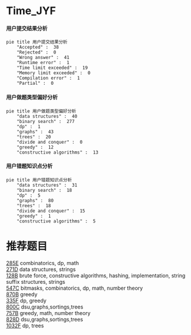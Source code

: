 # Time_JYF

<!-- tabs:start -->



#### **用户提交结果分析**

```mermaid
pie title 用户提交结果分析
    "Accepted" :  38
    "Rejected" :  0
    "Wrong answer" :  41
    "Runtime error" :  1
    "Time limit exceeded" :  19
    "Memory limit exceeded" :  0
    "Compilation error" :  1
    "Partial" :  0
```

#### **用户做题类型偏好分析**

```mermaid
pie title 用户做题类型偏好分析
    "data structures" :  40
    "binary search" :  277
    "dp" :  1
    "graphs" :  43
    "trees" :  20
    "divide and conquer" :  0
    "greedy" :  12
    "constructive algorithms" :  13
```
#### **用户错题知识点分析**

```mermaid
pie title 用户错题知识点分析
    "data structures" :  31
    "binary search" :  18
    "dp" :  5
    "graphs" :  80
    "trees" :  18
    "divide and conquer" :  15
    "greedy" :  1
    "constructive algorithms" :  5
```



<!-- tabs:end -->
# 推荐题目
[285E](https://codeforces.com/contest/285/problem/E)		combinatorics,
                        dp,
                        math		  
[271D](https://codeforces.com/contest/271/problem/D)		data structures,
                        strings		  
[128B](https://codeforces.com/contest/128/problem/B)		brute force,
                        constructive algorithms,
                        hashing,
                        implementation,
                        string suffix structures,
                        strings		  
[547C](https://codeforces.com/contest/547/problem/C)		bitmasks,
                        combinatorics,
                        dp,
                        math,
                        number theory		  
[870B](https://codeforces.com/contest/870/problem/B)		greedy		  
[335F](https://codeforces.com/contest/335/problem/F)		dp,
                        greedy		  
[800C](https://codeforces.com/contest/800/problem/C)		dsu,graphs,sortings,trees		  
[757B](https://codeforces.com/contest/757/problem/B)		greedy,
                        math,
                        number theory		  
[828D](https://codeforces.com/contest/828/problem/D)		dsu,graphs,sortings,trees		  
[1032F](https://codeforces.com/contest/1032/problem/F)		dp,
                        trees		  
